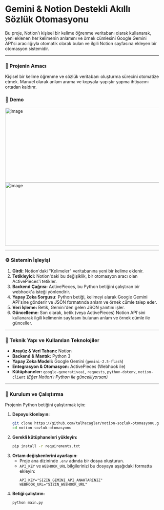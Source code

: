 # Gemini & Notion Destekli Akıllı Sözlük Otomasyonu

Bu proje, Notion'ı kişisel bir kelime öğrenme veritabanı olarak kullanarak, yeni eklenen her kelimenin anlamını ve örnek cümlesini Google Gemini API'si aracılığıyla otomatik olarak bulan ve ilgili Notion sayfasına ekleyen bir otomasyon sistemidir.

---

### 🌟 Projenin Amacı

Kişisel bir kelime öğrenme ve sözlük veritabanı oluşturma sürecini otomatize etmek. Manuel olarak anlam arama ve kopyala-yapıştır yapma ihtiyacını ortadan kaldırır.

### 🎥 Demo

<img width="1246" height="243" alt="image" src="https://github.com/user-attachments/assets/51d276bb-509c-4967-837d-7f97fa81df5b" />
<img width="542" height="207" alt="image" src="https://github.com/user-attachments/assets/19ad7cc9-549f-4f6f-aa6d-bcb5265d941a" />


---

### ⚙️ Sistemin İşleyişi

1.  **Girdi:** Notion'daki "Kelimeler" veritabanına yeni bir kelime eklenir.
2.  **Tetikleyici:** Notion'daki bu değişiklik, bir otomasyon aracı olan ActivePieces'i tetikler.
3.  **Backend Çağrısı:** ActivePieces, bu Python betiğini çalıştıran bir webhook'a isteği yönlendirir.
4.  **Yapay Zeka Sorgusu:** Python betiği, kelimeyi alarak Google Gemini API'sine gönderir ve JSON formatında anlam ve örnek cümle talep eder.
5.  **Veri İşleme:** Betik, Gemini'den gelen JSON yanıtını işler.
6.  **Güncelleme:** Son olarak, betik (veya ActivePieces) Notion API'sini kullanarak ilgili kelimenin sayfasını bulunan anlam ve örnek cümle ile günceller.

---

### 🔧 Teknik Yapı ve Kullanılan Teknolojiler

* **Arayüz & Veri Tabanı:** Notion
* **Backend & Mantık:** Python 3
* **Yapay Zeka Modeli:** Google Gemini (`gemini-2.5-flash`)
* **Entegrasyon & Otomasyon:** ActivePieces (Webhook ile)
* **Kütüphaneler:** `google-generativeai`, `requests`, `python-dotenv`, `notion-client` *(Eğer Notion'ı Python ile güncelliyorsan)*

---

### 🚀 Kurulum ve Çalıştırma

Projenin Python betiğini çalıştırmak için:

1.  **Depoyu klonlayın:**
    ```bash
    git clone https://github.com/talhacaglar/notion-sozluk-otomasyonu.git
    cd notion-sozluk-otomasyonu
    ```
2.  **Gerekli kütüphaneleri yükleyin:**
    ```bash
    pip install -r requirements.txt
    ```
3.  **Ortam değişkenlerini ayarlayın:**
    * Proje ana dizininde `.env` adında bir dosya oluşturun.
    * `API_KEY` ve `WEBHOOK_URL` bilgilerinizi bu dosyaya aşağıdaki formatta ekleyin:
        ```
        API_KEY="SIZIN_GEMINI_API_ANAHTARINIZ"
        WEBHOOK_URL="SIZIN_WEBHOOK_URL"
        ```
4.  **Betiği çalıştırın:**
    ```bash
    python main.py
    ```
